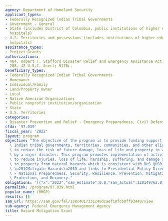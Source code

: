 ```yaml
---
agency: Department of Homeland Security
applicant_types:
- Federally Recognized lndian Tribal Governments
- Government - General
- State (includes District of Columbia, public institutions of higher education and
  hospitals)
- U.S. Territories and possessions (includes institutions of higher education and
  hospitals)
assistance_types:
- Project Grants
authorizations:
- 404, Robert T. Stafford Disaster Relief and Emergency Assistance Act. Pub. L. 93,
  288. 42 U.S.C. &sect; 5170c.
beneficiary_types:
- Federally Recognized Indian Tribal Governments
- Homeowner
- Individual/Family
- Land/Property Owner
- Local
- Native American Organizations
- Public nonprofit institution/organization
- State
- U.S. Territories
categories:
- Disaster Prevention and Relief - Emergency Preparedness, Civil Defense
cfda: '97.039'
fiscal_year: '2022'
layout: program
objective: "The objective of the program is to provide funding support to states,\
  \ Indian tribal governments, territories, communities, and other eligible applicants\
  \ to reduce the risk of future damage, loss of life and property in any area affected\
  \ by a major disaster. This program promotes implementation of activities designed\
  \ to reduce injuries, loss of life, hardship, suffering, and damage and destruction\
  \ to property from natural hazards which is consistent with DHS QHSR  Goal 5.1,\
  \ \u201CMitigate Hazards\u201D and links to Presidential Policy Directive (PPD-8)\
  \ - National Preparedness, Security, Resilience, Prevention, Mitigation, Response,\
  \ Protection, and Recovery."
obligations: '[{"x":"2022","sam_estimate":0.0,"sam_actual":120149762.0,"usa_spending_actual":638072847.07},{"x":"2023","sam_estimate":500000000.0,"sam_actual":0.0,"usa_spending_actual":1015509371.66},{"x":"2024","sam_estimate":2300000000.0,"sam_actual":0.0,"usa_spending_actual":0.0}]'
permalink: /program/97.039.html
popular_name: (HMGP)
results: []
sam_url: https://sam.gov/fal/138c4017331c46dcaef10fcb0ff93448/view
sub-agency: Federal Emergency Management Agency
title: Hazard Mitigation Grant
---
```

